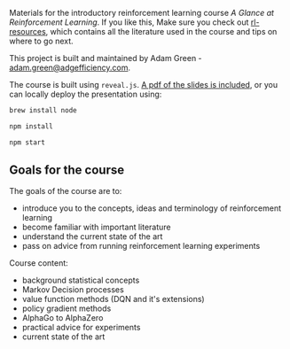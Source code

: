 Materials for the introductory reinforcement learning course *A Glance at Reinforcement Learning*.  If you like this, Make sure you check out [rl-resources](https://github.com/ADGEfficiency/rl-resources), which contains all the literature used in the course and tips on where to go next.

This project is built and maintained by Adam Green - [adam.green@adgefficiency.com](adam.green@adgefficiency.com).

The course is built using `reveal.js`.  [A pdf of the slides is included](https://github.com/ADGEfficiency/rl-course/blob/master/slides.pdf), or you can locally deploy the presentation using:

```bash
brew install node 

npm install

npm start
```

## Goals for the course

The goals of the course are to: 
- introduce you to the concepts, ideas and terminology of reinforcement learning
- become familiar with important literature
- understand the current state of the art
- pass on advice from running reinforcement learning experiments

Course content:

- background statistical concepts
- Markov Decision processes
- value function methods (DQN and it's extensions)
- policy gradient methods
- AlphaGo to AlphaZero
- practical advice for experiments
- current state of the art
